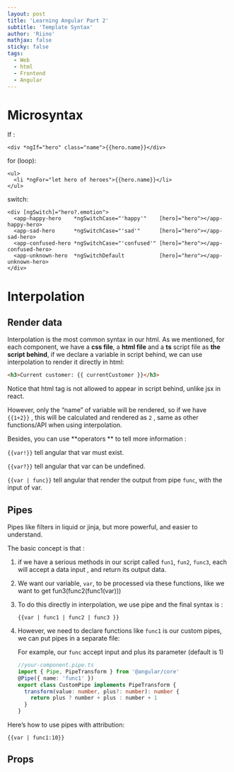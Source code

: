 ```yaml
---
layout: post
title: 'Learning Angular Part 2'
subtitle: 'Template Syntax'
author: 'Riino'
mathjax: false
sticky: false
tags:
  - Web
  - html
  - Frontend
  - Angular
---
```


# Microsyntax

If :

```
<div *ngIf="hero" class="name">{{hero.name}}</div>
```

for (loop):

```
<ul>
  <li *ngFor="let hero of heroes">{{hero.name}}</li>
</ul>
```

switch:

```
<div [ngSwitch]="hero?.emotion">
  <app-happy-hero    *ngSwitchCase="'happy'"    [hero]="hero"></app-happy-hero>
  <app-sad-hero      *ngSwitchCase="'sad'"      [hero]="hero"></app-sad-hero>
  <app-confused-hero *ngSwitchCase="'confused'" [hero]="hero"></app-confused-hero>
  <app-unknown-hero  *ngSwitchDefault           [hero]="hero"></app-unknown-hero>
</div>
```

# Interpolation

## Render data

Interpolation is the most common syntax in our html. As we mentioned, for each component, we have a **css file**, a **html file** and a **ts** script file as **the script behind**, if we declare a variable in script behind, we can use interpolation to render it directly in html:

```html
<h3>Current customer: {{ currentCustomer }}</h3>
```

Notice that html tag is not allowed to appear in script behind, unlike jsx in react.

However, only the “name” of variable will be rendered, so if we have `{{1+2}}` , this will be calculated and rendered as `2` , same as other functions/API when using interpolation.

Besides, you can use **operators ** to tell more information :

`{{var!}}` tell angular that var must exist.

`{{var?}}` tell angular that var can be undefined.

`{{var | func}}` tell angular that render the output from pipe `func`, with the input of var.

## Pipes

Pipes like filters in liquid or jinja, but more powerful, and easier to understand.

The basic concept is that :

1. if we have a serious methods in our script called `fun1`, `fun2`, `func3`, each will accept a data input , and return its output data.

2. We want our variable, `var`, to be processed via these functions, like we want to get fun3(func2(func1(var)))

3. To do this directly in interpolation, we use pipe and the final syntax is :

   ```
   {{var | func1 | func2 | func3 }}
   ```

4. However, we need to declare functions like `func1` is our custom pipes, we can put pipes in a separate file:

   For example, our `func` accept input and plus its parameter (default is 1)

   ```typescript
   //your-component.pipe.ts
   import { Pipe, PipeTransform } from '@angular/core'
   @Pipe({ name: 'func1' })
   export class CustomPipe implements PipeTransform {
     transform(value: number, plus?: number): number {
       return plus ? number + plus : number + 1
     }
   }
   ```

Here’s how to use pipes with attribution:

```
{{var | func1:10}}
```

## Props
